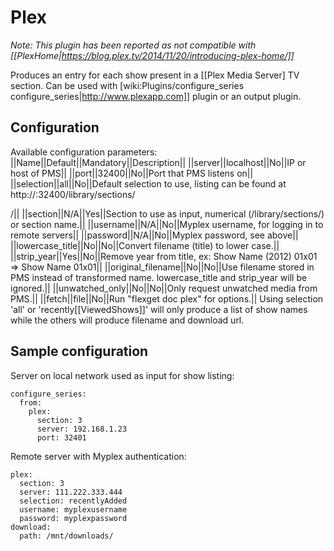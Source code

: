 # Plex 
*Note: This plugin has been reported as not compatible with [[PlexHome|https://blog.plex.tv/2014/11/20/introducing-plex-home/]]*

Produces an entry for each show present in a  [[Plex Media Server] TV section. Can be used with [wiki:Plugins/configure_series configure_series|http://www.plexapp.com]] plugin or an output plugin.

## Configuration
Available configuration parameters:
||Name||Default||Mandatory||Description||
||server||localhost||No||IP or host of PMS||
||port||32400||No||Port that PMS listens on||
||selection||all||No||Default selection to use, listing can be found at http://<yourplexserver>:32400/library/sections/<section>/||
||section||N/A||Yes||Section to use as input, numerical (/library/sections/<num>) or section name.||
||username||N/A||No||Myplex username, for logging in to remote servers||
||password||N/A||No||Myplex password, see above||
||lowercase_title||No||No||Convert filename (title) to lower case.||
||strip_year||Yes||No||Remove year from title, ex: Show Name (2012) 01x01 => Show Name 01x01||
||original_filename||No||No||Use filename stored in PMS instead of transformed name. lowercase_title and strip_year will be ignored.||
||unwatched_only||No||No||Only request unwatched media from PMS.||
||fetch||file||No||Run "flexget doc plex" for options.||
Using selection 'all' or 'recently[[ViewedShows]]' will only produce a list of show names while the others will produce filename and download url.

## Sample configuration
Server on local network used as input for show listing:

    configure_series:
      from:
        plex:
          section: 3
          server: 192.168.1.23
          port: 32401


Remote server with Myplex authentication:

    plex:
      section: 3
      server: 111.222.333.444
      selection: recentlyAdded
      username: myplexusername
      password: myplexpassword
    download:
      path: /mnt/downloads/


